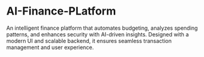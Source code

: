 # AI-Finance-PLatform
An intelligent finance platform that automates budgeting, analyzes spending patterns, and enhances security with AI-driven insights. Designed with a modern UI and scalable backend, it ensures seamless transaction management and user experience.
